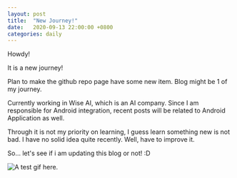 ```yaml
---
layout: post
title:  "New Journey!"
date:   2020-09-13 22:00:00 +0800
categories: daily
---
```


Howdy!

It is a new journey!

Plan to make the github repo page have some new item. Blog might be 1 of my journey.

Currently working in Wise AI, which is an AI company. Since I am responsible for Android integration, recent posts will be related to Android Application as well. 

Through it is not my priority on learning, I guess learn something new is not bad. I have no solid idea quite recently. Well, have to improve it. 

So... let's see if i am updating this blog or not! :D

![A test gif here.]({{site.asseturl}}/assets/image/test.gif)
